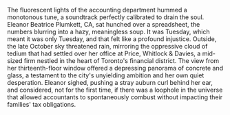The fluorescent lights of the accounting department hummed a monotonous tune, a soundtrack perfectly calibrated to drain the soul. Eleanor Beatrice Plumkett, CA, sat hunched over a spreadsheet, the numbers blurring into a hazy, meaningless soup. It was Tuesday, which meant it was only Tuesday, and that felt like a profound injustice. Outside, the late October sky threatened rain, mirroring the oppressive cloud of tedium that had settled over her office at Price, Whitlock & Davies, a mid-sized firm nestled in the heart of Toronto's financial district. The view from her thirteenth-floor window offered a depressing panorama of concrete and glass, a testament to the city's unyielding ambition and her own quiet desperation. Eleanor sighed, pushing a stray auburn curl behind her ear, and considered, not for the first time, if there was a loophole in the universe that allowed accountants to spontaneously combust without impacting their families' tax obligations.
